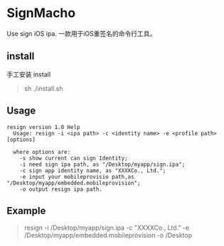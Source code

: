 # SignMacho
  Use sign iOS ipa. 一款用于iOS重签名的命令行工具。

## install
  手工安装  install
>   sh ./install.sh

## Usage

    resign version 1.0 Help
      Usage: resign -i <ipa path> -c <identity name> -e <profile path> [options]
      
      where options are:
        -s show current can sign Identity;
        -i need sign ipa path, as "/Desktop/myapp/sign.ipa";
        -c sign app identity name, as "XXXXCo., Ltd.";
        -e input your mobileprovisio path,as "/Desktop/myapp/embedded.mobileprovision";
        -o output resign ipa path.

## Example
> resign -i /Desktop/myapp/sign.ipa -c "XXXXCo., Ltd." -e /Desktop/myapp/embedded.mobileprovision -o /Desktop
